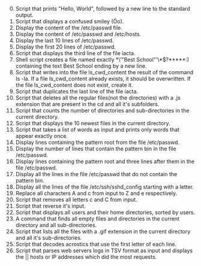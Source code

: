 0) Script that prints "Hello, World", followed by a new line to the standard output. 
1) Script that displays a confused smiley (Ôo). 
2) Display the content of the /etc/passwd file.
3) Display the content of /etc/passwd and /etc/hosts. 
4) Display the last 10 lines of /etc/passwd.
5) Display the first 20 lines of /etc/passwd.
6) Script that displays the third line of the file iacta.
7) Shell script creates a file named exactly \*\\'"Best School"\'\\*$\?\*\*\*\*\*:) containing the text Best School ending by a new line.
8) Script that writes into the file ls_cwd_content the result of the command ls -la. If a file ls_cwd_content already exists, it should be overwritten. If the file ls_cwd_content does not exist, create it.
9) Script that duplicates the last line of the file iacta.
10) Script that deletes all the regular files(not the directories) with a .js extension that are present in the cd and all it's subfolders.
11) Script that counts the number of directories and sub-directories in the current directory.
12) Script that displays the 10 newest files in the current directory.
13) Script that takes a list of words as input and prints only words that appear exactly once.
14) Display lines containing the pattern root from the file /etc/passwd.
15) Display the number of lines that contain the pattern bin in the file /etc/passwd.
16) Display lines containing the pattern root and three lines after them in the file /etc/passwd.
17) Display all the lines in the file /etc/passwd that do not contain the pattern bin.
18) Display all the lines of the file /etc/ssh/sshd_config starting with a letter.
19) Replace all characters A and c from input to Z and e respectively.
20) Script that removes all letters c and C from input.
21) Script that reverse it's input.
22) Script that displays all users and their home directories, sorted by users.
23) A command that finds all empty files and directories in the current directory and all sub-directories.
24) Script that lists all the files with a .gif extension in the current directory and all it's sub-directories.
25) Script that decodes acrostics that use the first letter of each line.
26) Script that parses web servers logs in TSV format as input and displays the || hosts or IP addresses which did the most requests.
